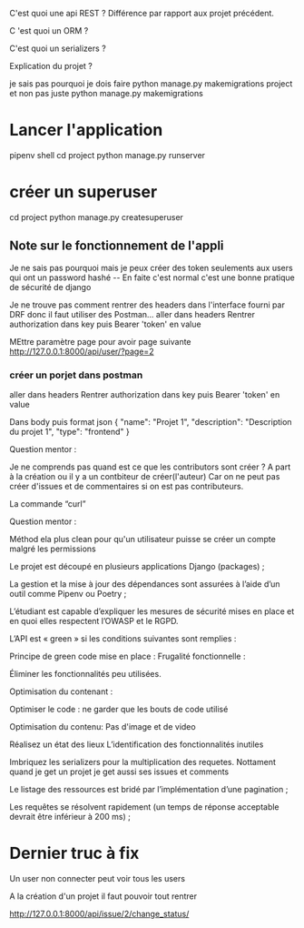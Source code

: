 C'est quoi une api REST ? Différence par rapport aux projet précédent.

C 'est quoi un ORM ?

C'est quoi un serializers ?

Explication du projet ?

je sais pas pourquoi je dois faire python manage.py makemigrations project
et non pas juste python manage.py makemigrations

# Lancer l'application

pipenv shell
cd project
python manage.py runserver

# créer un superuser

cd project
python manage.py createsuperuser

## Note sur le fonctionnement de l'appli

Je ne sais pas pourquoi mais je peux créer des token seulements aux users qui ont un password hashé -- En faite c'est normal c'est une bonne pratique de sécurité de django

Je ne trouve pas comment rentrer des headers dans l'interface fourni par DRF donc il faut utiliser des Postman...
aller dans headers
Rentrer authorization dans key
puis Bearer 'token' en value

MEttre paramètre page pour avoir page suivante
http://127.0.0.1:8000/api/user/?page=2

### créer un porjet dans postman

aller dans headers
Rentrer authorization dans key
puis Bearer 'token' en value

Dans body puis format json
{
"name": "Projet 1",
"description": "Description du projet 1",
"type": "frontend"
}

Question mentor :

Je ne comprends pas quand est ce que les contributors sont créer ?
A part à la création ou il y a un contbiteur de créer(l'auteur)
Car on ne peut pas créer d'issues et de commentaires si on est pas contributeurs.

La commande “curl”

Question mentor :

Méthod ela plus clean pour qu'un utilisateur puisse se créer un compte malgré les permissions

Le projet est découpé en plusieurs applications Django (packages) ;

La gestion et la mise à jour des dépendances sont assurées à l’aide d’un outil comme Pipenv ou Poetry ;

L’étudiant est capable d’expliquer les mesures de sécurité mises en place et en quoi elles respectent l’OWASP et le RGPD.

L’API est « green » si les conditions suivantes sont remplies :

Principe de green code mise en place :
Frugalité fonctionnelle :

Éliminer les fonctionnalités peu utilisées.

Optimisation du contenant :

Optimiser le code : ne garder que les bouts de code utilisé

Optimisation du contenu:
Pas d'image et de video

Réalisez un état des lieux
L’identification des fonctionnalités inutiles

Imbriquez les serializers pour la multiplication des requetes. Nottament quand je get un projet je get aussi ses issues et comments

Le listage des ressources est bridé par l’implémentation d’une pagination ;

Les requêtes se résolvent rapidement (un temps de réponse acceptable devrait être inférieur à 200 ms) ;

# Dernier truc à fix

Un user non connecter peut voir tous les users

A la création d'un projet il faut pouvoir tout rentrer

http://127.0.0.1:8000/api/issue/2/change_status/
